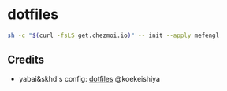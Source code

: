 # dotfiles

```bash
sh -c "$(curl -fsLS get.chezmoi.io)" -- init --apply mefengl
```

## Credits

- yabai&skhd's config: [dotfiles](https://github.com/koekeishiya/dotfiles) @koekeishiya

